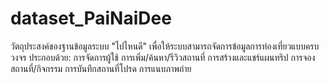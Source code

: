 # dataset_PaiNaiDee
 วัตถุประสงค์ของฐานข้อมูลระบบ "ไปไหนดี" เพื่อให้ระบบสามารถจัดการข้อมูลการท่องเที่ยวแบบครบวงจร ประกอบด้วย:  การจัดการผู้ใช้  การเพิ่ม/ค้นหา/รีวิวสถานที่  การสร้างและแชร์แผนทริป  การจองสถานที่/กิจกรรม  การบันทึกสถานที่โปรด  การแนบภาพถ่าย
